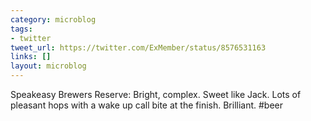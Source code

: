 ```yaml
---
category: microblog
tags:
- twitter
tweet_url: https://twitter.com/ExMember/status/8576531163
links: []
layout: microblog
---
```

Speakeasy Brewers Reserve: Bright, complex. Sweet like Jack. Lots of pleasant hops with a wake up call bite at the finish. Brilliant. #beer
